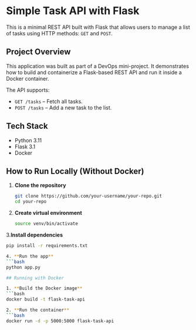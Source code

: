 #  Simple Task API with Flask

This is a minimal REST API built with Flask that allows users to manage a list of tasks using HTTP methods: `GET` and `POST`.

## Project Overview

This application was built as part of a DevOps mini-project. It demonstrates how to build and containerize a Flask-based REST API and run it inside a Docker container.

The API supports:
- `GET /tasks` – Fetch all tasks.
- `POST /tasks` – Add a new task to the list.

##  Tech Stack

- Python 3.11
- Flask 3.1
- Docker

##  How to Run Locally (Without Docker)

1. **Clone the repository**
   ```bash
   git clone https://github.com/your-username/your-repo.git
   cd your-repo

2. **Create virtual environment**
   ```bash
   source venv/bin/activate

3.**Install dependencies**
  ```bash
  pip install -r requirements.txt

4. **Run the app**
  ```bash
  python app.py

## Running with Docker 

1. **Build the Docker image**
  ```bash
  docker build -t flask-task-api

2. **Run the container**
  ```bash
  docker run -d -p 5000:5000 flask-task-api

